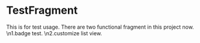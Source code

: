 # TestFragment
This is for test usage.
There are two functional fragment in this project now.
\n1.badge test.
\n2.customize list view.
